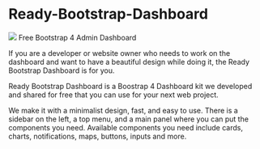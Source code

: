 # Ready-Bootstrap-Dashboard
![](https://i.imgur.com/8hYeuW3.png)
Free Bootstrap 4 Admin Dashboard

If you are a developer or website owner who needs to work on the dashboard and want to have a beautiful design while doing it, the Ready Bootstrap Dashboard is for you.

Ready Bootstrap Dashboard is a Boostrap 4 Dashboard kit we developed and shared for free that you can use for your next web project.

We make it with a minimalist design, fast, and easy to use. There is a sidebar on the left, a top menu, and a main panel where you can put the components you need. Available components you need include cards, charts, notifications, maps, buttons, inputs and more.
